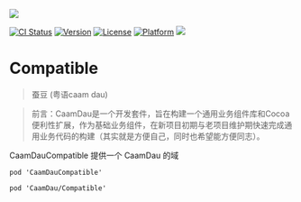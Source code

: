 <p>
  <img src="https://github.com/liucaide/Images/blob/master/CaamDau/caamdau.png" align=centre />
</p>

[![CI Status](https://img.shields.io/travis/CaamDau/Compatible.svg?style=flat)](https://travis-ci.org/CaamDau/Compatible)
[![Version](https://img.shields.io/cocoapods/v/Compatible.svg?style=flat)](https://cocoapods.org/pods/Compatible)
[![License](https://img.shields.io/cocoapods/l/Compatible.svg?style=flat)](https://cocoapods.org/pods/Compatible)
[![Platform](https://img.shields.io/cocoapods/p/Compatible.svg?style=flat)](https://cocoapods.org/pods/Compatible)
[![](https://img.shields.io/badge/Swift-4.0~5.0-orange.svg?style=flat)](https://cocoapods.org/pods/Compatible)

# Compatible
> 蚕豆 (粤语caam dau)

> 前言：CaamDau是一个开发套件，旨在构建一个通用业务组件库和Cocoa便利性扩展，作为基础业务组件，在新项目初期与老项目维护期快速完成通用业务代码的构建（其实就是方便自己，同时也希望能方便同志）。

CaamDauCompatible 提供一个 CaamDau 的域
```
pod 'CaamDauCompatible'

pod 'CaamDau/Compatible'
```
